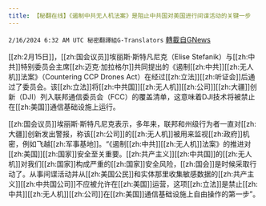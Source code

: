 ```yaml
---
title: 【秘翻在线】《遏制中共无人机法案》是阻止中共国对美国进行间谍活动的关键一步
---
```

`2/16/2024 6:32 AM UTC 秘密翻譯組G-Translators` [轉載自GNews](https://gnews.org/articles/2313766)

[[zh:2月15日]]，[[zh:国会议员]]埃丽斯·斯特凡尼克（Elise Stefanik）与[[zh:中共]]特别委员会主席[[zh:迈克·加拉格尔]]共同提出的《遏制[[zh:中共]][[zh:无人机]]法案》（Countering CCP Drones Act）在经过[[zh:立法]][[zh:听证会]]后通过了委员会。该[[zh:立法]]将[[zh:中共国]][[zh:无人机]][[zh:公司]][[zh:大疆]]创新（DJI）列入联邦通信委员会（FCC）的覆盖清单，这意味着DJI技术将被禁止在[[zh:美国]]通信基础设施上运行。

[[zh:国会议员]]埃丽斯·斯特凡尼克表示，多年来，联邦和州级行为者一直对[[zh:大疆]]创新发出警报，称该[[zh:公司]]的[[zh:无人机]]被用来监视[[zh:政府]]机密，例如飞越[[zh:军事基地]]。“《遏制[[zh:中共]][[zh:无人机]]法案》的推进对[[zh:美国]][[zh:国家]]安全至关重要。[[zh:共产主义]][[zh:中共国]]的[[zh:无人机]]对我们[[zh:国家]]构成严重的[[zh:国家]]安全风险，[[zh:国会]]是时候采取行动了。从事间谍活动并从[[zh:美国公民]]和实体那里收集敏感数据的[[zh:共产主义]][[zh:中共国公司]]不应被允许在[[zh:美国]]运营，这项[[zh:立法]]是禁止[[zh:中共]][[zh:无人机]][[zh:公司]]在[[zh:美国]]通信基础设施上自由操作的第一步”。
